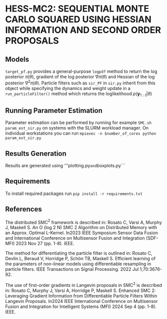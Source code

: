 # HESS-MC2: SEQUENTIAL MONTE CARLO SQUARED USING HESSIAN INFORMATION AND SECOND ORDER PROPOSALS

## Models
```target_pf.py``` provides a general-purpose ```logpdf``` method to return the log posterior $\pi(\theta)$, gradient of the log posterior $\nabla\pi(\theta)$ and Hessian of the log posterior $\nabla^2\pi(\theta)$. Particle filters such as ```sir_PF``` in ```sir.py``` inherit from this object while specifying the dynamics and weight update in a ```run_particleFilter()``` method which returns the loglikelihood $p(\mathbf{y}_{1:t}|\theta)$

## Running Parameter Estimation 
Parameter estimation can be performed by running for example ```SMC.sh param_est_sir.py``` on systems with the SLURM workload manager. On individual workstations you can run ```mpiexec -n $number_of_cores python param_est_sir.py``` 

## Results Generation
Results are generated using '''plotting.py``` and ```boxplots.py```


## Requirements
To install required packages run ```pip install -r requirements.txt```

## References
The distributed SMC$^2$ framework is described in:
Rosato C, Varsi A, Murphy J, Maskell S. An O (log 2 N) SMC 2 Algorithm on Distributed Memory with an Approx. Optimal L-Kernel. In2023 IEEE Symposium Sensor Data Fusion and International Conference on Multisensor Fusion and Integration (SDF-MFI) 2023 Nov 27 (pp. 1-8). IEEE.
 
The method for differentiating the particle filter is outlined in:
Rosato C, Devlin L, Beraud V, Horridge P, Schön TB, Maskell S. Efficient learning of the parameters of non-linear models using differentiable resampling in particle filters. IEEE Transactions on Signal Processing. 2022 Jul 1;70:3676-92.
 
The use of first-order gradients in Langevin proposals in SMC$^2$ is described in:
Rosato C, Murphy J, Varsi A, Horridge P, Maskell S. Enhanced SMC 2: Leveraging Gradient Information from Differentiable Particle Filters Within Langevin Proposals. In2024 IEEE International Conference on Multisensor Fusion and Integration for Intelligent Systems (MFI) 2024 Sep 4 (pp. 1-8). IEEE.

